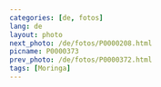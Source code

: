 ```yaml
---
categories: [de, fotos]
lang: de
layout: photo
next_photo: /de/fotos/P0000208.html
picname: P0000373
prev_photo: /de/fotos/P0000372.html
tags: [Moringa]
---
```

